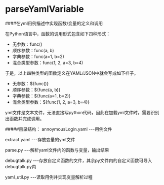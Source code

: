 # parseYamlVariable
####在yml用例描述中实现函数/变量的定义和调用


在Python语言中，函数的调用形式包含如下四种形式：
- 无参数：func()
- 顺序参数：func(a, b)
- 字典参数：func(a=1, b=2)
- 混合类型参数：func(1, 2, a=3, b=4)

于是，以上四种类型的函数定义在YAML/JSON中就会写成如下样子。

- 无参数：${func()}
- 顺序参数：${func(a, b)}
- 字典参数：${func(a=1, b=2)}
- 混合类型参数：${func(1, 2, a=3, b=4)}

yml文件是文本文件，无法直接写python代码，因此在加载yml文件时，需要识别出函数并完成调用。

#####目录结构：
annoymousLogin.yaml   ---用例文件

extract.yaml          ---存放变量的yml文件

parse.py              ---解析yaml文件内的函数与变量，输出结果

debugtalk.py          ---存放自定义函数的文件，其余py文件内的自定义函数可导入debugtalk.py内

yaml_util.py          ---读取用例并实现变量解析过程 


